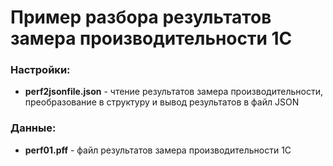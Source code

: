 # Пример разбора результатов замера производительности 1С
### Настройки:
 - **perf2jsonfile.json** - чтение результатов замера производительности, преобразование в структуру и вывод результатов в файл JSON

### Данные:
 - **perf01.pff** - файл результатов замера производительности 1С
